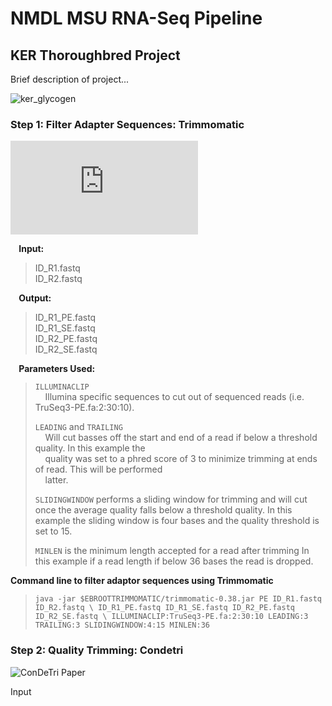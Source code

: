 # NMDL MSU RNA-Seq Pipeline  
## KER Thoroughbred Project

Brief description of project...

![ker_glycogen](https://user-images.githubusercontent.com/44003875/47320525-ab3c8300-d61f-11e8-9166-53a2cf1ffb80.png)


### Step 1: Filter Adapter Sequences: Trimmomatic

![Trimmomatic Paper](https://www.ncbi.nlm.nih.gov/pmc/articles/PMC4103590/pdf/btu170.pdf)

**&nbsp;&nbsp;&nbsp;&nbsp;Input:** 

> ID_R1.fastq   
> ID_R2.fastq  

**&nbsp;&nbsp;&nbsp;&nbsp;Output:** 

> ID_R1_PE.fastq  
> ID_R1_SE.fastq  
> ID_R2_PE.fastq  
> ID_R2_SE.fastq 

**&nbsp;&nbsp;&nbsp;&nbsp;Parameters Used:**

> `ILLUMINACLIP`  
> &nbsp;&nbsp;&nbsp;&nbsp;Illumina specific sequences to cut out of sequenced reads (i.e. TruSeq3-PE.fa:2:30:10).
> 
> `LEADING`  and `TRAILING`  
> &nbsp;&nbsp;&nbsp;&nbsp;Will cut basses off the start and end of a read if below a threshold quality. In this example the  
> &nbsp;&nbsp;&nbsp;&nbsp;quality was set to a phred score of 3 to minimize trimming at ends of read. This will be performed  
> &nbsp;&nbsp;&nbsp;&nbsp;latter.
> 
> `SLIDINGWINDOW` performs a sliding window for trimming and will cut once the
>  average quality falls below a threshold quality. In this example the sliding
>  window is four bases and the quality threshold is set to 15.
> 
> `MINLEN` is the minimum length accepted for a read after trimming In this
>  example if a read length if below 36 bases the read is dropped.


**Command line to filter adaptor sequences using Trimmomatic**
> `java -jar $EBROOTTRIMMOMATIC/trimmomatic-0.38.jar PE ID_R1.fastq ID_R2.fastq \
>   	ID_R1_PE.fastq ID_R1_SE.fastq ID_R2_PE.fastq ID_R2_SE.fastq \
>   	ILLUMINACLIP:TruSeq3-PE.fa:2:30:10 LEADING:3 TRAILING:3 SLIDINGWINDOW:4:15 MINLEN:36`


### Step 2: Quality Trimming: Condetri  
![ConDeTri Paper](https://journals.plos.org/plosone/article/file?id=10.1371/journal.pone.0026314&type=printable)

Input  

> 
